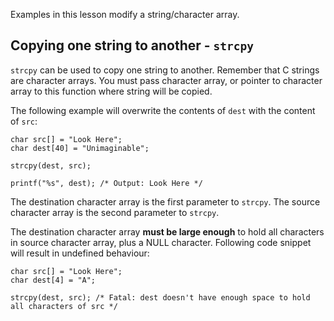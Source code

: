 Examples in this lesson modify a string/character array.

## Copying one string to another - `strcpy`

`strcpy` can be used to copy one string to another. Remember that C strings are character arrays. You must pass character array, or pointer to character array to this function where string will be copied.

The following example will overwrite the contents of `dest` with the content of `src`:

```
char src[] = "Look Here";
char dest[40] = "Unimaginable";

strcpy(dest, src);

printf("%s", dest); /* Output: Look Here */
```

The destination character array is the first parameter to `strcpy`. The source character array is the second parameter to `strcpy`.

The destination character array **must be large enough** to hold all characters in source character array, plus a NULL character. Following code snippet will result in undefined behaviour:

```
char src[] = "Look Here";
char dest[4] = "A";

strcpy(dest, src); /* Fatal: dest doesn't have enough space to hold all characters of src */
```
